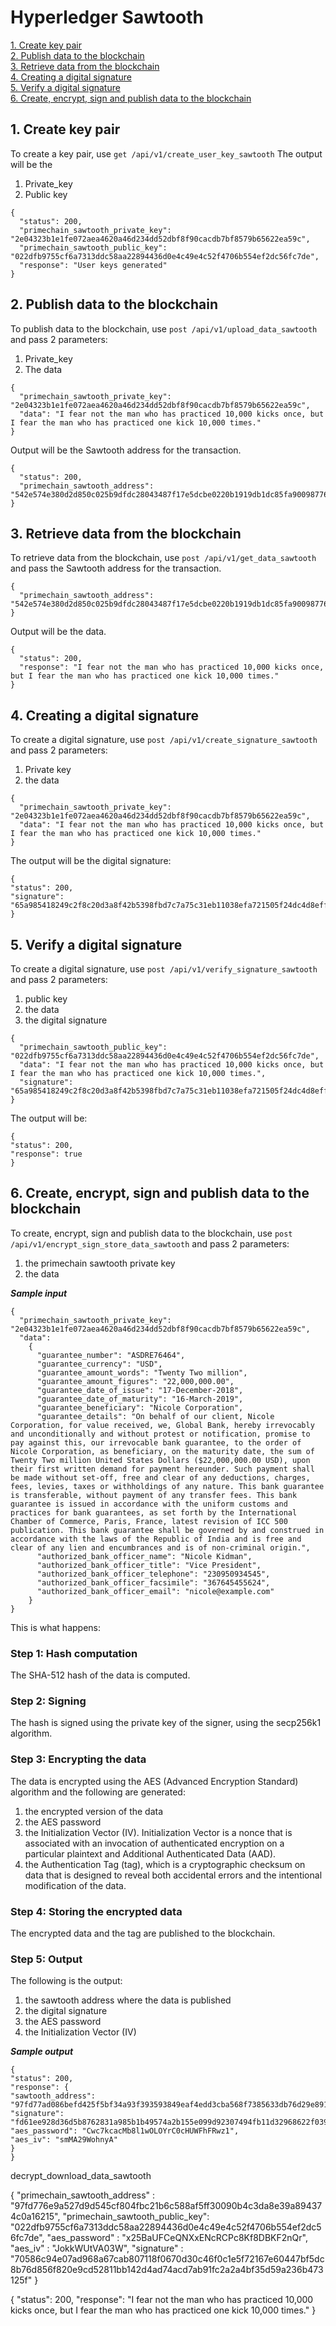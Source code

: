 # Hyperledger Sawtooth

[1. Create key pair](#1-create-key-pair)      
[2. Publish data to the blockchain](#2-publish-data-to-the-blockchain)     
[3. Retrieve data from the blockchain](#3-retrieve-data-from-the-blockchain)    
[4. Creating a digital signature](#4-creating-a-digital-signature)   
[5. Verify a digital signature](#5-verify-a-digital-signature)   
[6. Create, encrypt, sign and publish data to the blockchain](#6-create,-encrypt,-sign-and-publish-data-to-the-blockchain)

## 1. Create key pair
To create a key pair, use `get /api/v1/create_user_key_sawtooth`
The output will be the 
1. Private_key
2. Public key
```
{
  "status": 200,
  "primechain_sawtooth_private_key": "2e04323b1e1fe072aea4620a46d234dd52dbf8f90cacdb7bf8579b65622ea59c",
  "primechain_sawtooth_public_key": "022dfb9755cf6a7313ddc58aa22894436d0e4c49e4c52f4706b554ef2dc56fc7de",
  "response": "User keys generated"
}
```

## 2. Publish data to the blockchain
To publish data to the blockchain, use `post /api/v1/upload_data_sawtooth` and pass 2 parameters:
1. Private_key
2. The data
```
{
  "primechain_sawtooth_private_key": "2e04323b1e1fe072aea4620a46d234dd52dbf8f90cacdb7bf8579b65622ea59c",
  "data": "I fear not the man who has practiced 10,000 kicks once, but I fear the man who has practiced one kick 10,000 times."
}
```
Output will be the Sawtooth address for the transaction.
```
{
  "status": 200,
  "primechain_sawtooth_address": "542e574e380d2d850c025b9dfdc28043487f17e5dcbe0220b1919db1dc85fa900987761f5ef72a9c3d60159141749b36f4abfab3a11a4ba85087a71f68eab716"
}
```

## 3. Retrieve data from the blockchain
To retrieve data from the blockchain, use `post /api/v1/get_data_sawtooth` and pass the Sawtooth address for the transaction.
```
{
  "primechain_sawtooth_address": "542e574e380d2d850c025b9dfdc28043487f17e5dcbe0220b1919db1dc85fa900987761f5ef72a9c3d60159141749b36f4abfab3a11a4ba85087a71f68eab716"
}
```
Output will be the data.
```
{
  "status": 200,
  "response": "I fear not the man who has practiced 10,000 kicks once, but I fear the man who has practiced one kick 10,000 times."
}
```
## 4. Creating a digital signature

To create a digital signature, use `post /api/v1/create_signature_sawtooth` and pass 2 parameters:
1. Private key
2. the data
```
{
  "primechain_sawtooth_private_key": "2e04323b1e1fe072aea4620a46d234dd52dbf8f90cacdb7bf8579b65622ea59c",
  "data": "I fear not the man who has practiced 10,000 kicks once, but I fear the man who has practiced one kick 10,000 times."
}
```
The output will be the digital signature:
```
{
"status": 200,
"signature": "65a985418249c2f8c20d3a8f42b5398fbd7c7a75c31eb11038efa721505f24dc4d8eff7d6151562a464daeb34f3dcf8323191aae25997f2e5ce52ca46c6186f9"
}
```

## 5. Verify a digital signature
To create a digital signature, use `post /api/v1/verify_signature_sawtooth` and pass 2 parameters:
1. public key
2. the data
3. the digital signature
```
{
  "primechain_sawtooth_public_key": "022dfb9755cf6a7313ddc58aa22894436d0e4c49e4c52f4706b554ef2dc56fc7de",
  "data": "I fear not the man who has practiced 10,000 kicks once, but I fear the man who has practiced one kick 10,000 times.",
  "signature": "65a985418249c2f8c20d3a8f42b5398fbd7c7a75c31eb11038efa721505f24dc4d8eff7d6151562a464daeb34f3dcf8323191aae25997f2e5ce52ca46c6186f9"
}
```
The output will be:
```
{
"status": 200,
"response": true
}
```
## 6. Create, encrypt, sign and publish data to the blockchain
To create, encrypt, sign and publish data to the blockchain, use `post /api/v1/encrypt_sign_store_data_sawtooth` and pass 2 parameters: 
1. the primechain sawtooth private key 
2. the data 

***Sample input***
```
{
  "primechain_sawtooth_private_key": "2e04323b1e1fe072aea4620a46d234dd52dbf8f90cacdb7bf8579b65622ea59c",
  "data": 
    {
      "guarantee_number": "ASDRE76464",
      "guarantee_currency": "USD",
      "guarantee_amount_words": "Twenty Two million",
      "guarantee_amount_figures": "22,000,000.00",
      "guarantee_date_of_issue": "17-December-2018",
      "guarantee_date_of_maturity": "16-March-2019",
      "guarantee_beneficiary": "Nicole Corporation",
      "guarantee_details": "On behalf of our client, Nicole Corporation, for value received, we, Global Bank, hereby irrevocably and unconditionally and without protest or notification, promise to pay against this, our irrevocable bank guarantee, to the order of Nicole Corporation, as beneficiary, on the maturity date, the sum of Twenty Two million United States Dollars ($22,000,000.00 USD), upon their first written demand for payment hereunder. Such payment shall be made without set-off, free and clear of any deductions, charges, fees, levies, taxes or withholdings of any nature. This bank guarantee is transferable, without payment of any transfer fees. This bank guarantee is issued in accordance with the uniform customs and practices for bank guarantees, as set forth by the International Chamber of Commerce, Paris, France, latest revision of ICC 500 publication. This bank guarantee shall be governed by and construed in accordance with the laws of the Republic of India and is free and clear of any lien and encumbrances and is of non-criminal origin.",
      "authorized_bank_officer_name": "Nicole Kidman",
      "authorized_bank_officer_title": "Vice President",
      "authorized_bank_officer_telephone": "230950934545",
      "authorized_bank_officer_facsimile": "367645455624",
      "authorized_bank_officer_email": "nicole@example.com"      
    }
}
```
This is what happens:   

### Step 1: Hash computation
The SHA-512 hash of the data is computed.

### Step 2: Signing
The hash is signed using the private key of the signer, using the secp256k1 algorithm.

### Step 3: Encrypting the data
The data is encrypted using the AES (Advanced Encryption Standard) algorithm and the following are generated: 
1. the encrypted version of the data
2. the AES password
3. the Initialization Vector (IV). Initialization Vector is a nonce that is associated with an invocation of authenticated encryption on a particular plaintext and Additional Authenticated Data (AAD).   
4. the Authentication Tag (tag), which is a cryptographic checksum on data that is designed to reveal both accidental errors and the intentional modification of the data.

### Step 4: Storing the encrypted data
The encrypted data and the tag are published to the blockchain.

### Step 5: Output 
The following is the output:
1. the sawtooth address where the data is published
2. the digital signature
3. the AES password
4. the Initialization Vector (IV)

***Sample output***
```
{
"status": 200,
"response": {
"sawtooth_address": "97fd77ad086befd425f5bf34a93f393593849eaf4edd3cba568f7385633db76d29e891",
"signature": "fd61ee928d36d5b8762831a985b1b49574a2b155e099d92307494fb11d32968622f03986370243d9f33702573a5afe02798c893007f1d9f4c2a21657e7e55226",
"aes_password": "Cwc7kcacMb8l1wOLOYrC0cHUWFhFRwz1",
"aes_iv": "smMA29WohnyA"
}
}
```


decrypt_download_data_sawtooth

{
   "primechain_sawtooth_address" : "97fd776e9a527d9d545cf804fbc21b6c588af5ff30090b4c3da8e39a894374c0a16215",
   "primechain_sawtooth_public_key": "022dfb9755cf6a7313ddc58aa22894436d0e4c49e4c52f4706b554ef2dc56fc7de",
   "aes_password" : "x25BaUFCeQNXxENcRCPc8Kf8DBKF2nQr",
   "aes_iv" : "JokkWUtVA03W",
   "signature" : "70586c94e07ad968a67cab807118f0670d30c46f0c1e5f72167e60447bf5dc8b76d856f820e9cd52811bb142d4ad74acd7ab91fc2a2a4bf35d59a236b473125f"
}

{
"status": 200,
"response": "I fear not the man who has practiced 10,000 kicks once, but I fear the man who has practiced one kick 10,000 times."
}
